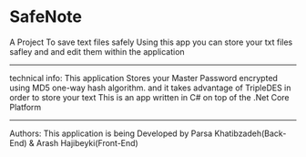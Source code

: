 # SafeNote
A Project To save text files safely 
Using this app you can store your txt files safley and and edit them within the application 
_____________________________________________________________________________________________
technical info:
This application Stores your Master Password encrypted using MD5 one-way hash algorithm.
and it takes advantage of TripleDES in order to store your text
This is an app written in C# on top of the .Net Core Platform 
_____________________________________________________________________________________________
Authors:
This application is being Developed by Parsa Khatibzadeh(Back-End) & Arash Hajibeyki(Front-End)
